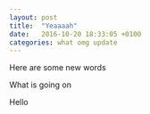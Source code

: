 ```yaml
---
layout: post
title:  "Yeaaaah"
date:   2016-10-20 18:33:05 +0100
categories: what omg update
---
```

Here are some new words

What is going on

Hello
